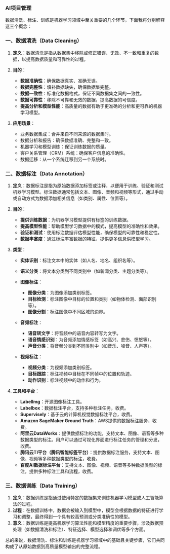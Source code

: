 ### AI项目管理

 数据清洗、标注、训练是机器学习领域中至关重要的几个环节，下面我将分别解释这三个概念：

### 一、数据清洗（Data Cleaning）

1. **定义**：数据清洗是指从数据集中移除或修正错误、无效、不一致和重复的数据，以提高数据质量和可靠性的过程。
2. **目的**：

   * **数据准确性**：确保数据真实、准确无误。
   * **数据完整性**：填补数据缺失，确保数据集完整。
   * **数据一致性**：标准化数据格式，保证不同数据集之间的一致性。
   * **数据可靠性**：移除不可靠和无效的数据，提高数据的可信度。
   * **提高分析和模型性能**：高质量的数据有助于更准确的分析和更可靠的机器学习模型。

3. **应用场景**：

   * 业务数据集成：合并来自不同来源的数据集时。
   * 数据分析和报告：确保数据准确、完整和一致。
   * 机器学习和模型训练：保证训练数据的质量。
   * 客户关系管理（CRM）系统：确保客户信息的准确性。
   * 数据迁移：从一个系统迁移到另一个系统时。

### 二、数据标注（Data Annotation）

1. **定义**：数据标注是指为原始数据添加标签或注释，以便用于训练、验证和测试机器学习模型。标注数据通常包括文本、图像、音频和视频等形式，通过手动或自动方式为数据添加相关信息（如类别、属性、位置等）。
2. **目的**：

   * **提供训练数据**：为机器学习模型提供有标签的训练数据。
   * **提高模型性能**：帮助模型学习数据中的模式，提高模型的准确性和效果。
   * **验证和测试**：使用标注数据评估模型性能，确保模型的可靠性和稳定性。
   * **数据丰富度**：通过标注丰富数据的特征，提供更多信息供模型学习。

3. **类型**：

   * **实体识别**：标注文本中的实体（如人名、地名、组织名等）。
   * **语义分类**：将文本分类到不同类别中（如新闻分类、主题分类等）。
   * **图像标注**：

	 * **图像分类**：为图像添加类别标签。
	 * **目标检测**：标注图像中目标的位置和类别（如物体检测、面部识别等）。
	 * **图像分割**：标注图像中不同区域的边界。
   * **音频标注**：

	 * **语音转文字**：将音频中的语音内容转写为文字。
	 * **语音情感识别**：为音频添加情感标签（如高兴、悲伤、愤怒等）。
	 * **声音分类**：将音频分类到不同类别中（如音乐、噪音、人声等）。
   * **视频标注**：

	 * **视频分类**：为视频添加类别标签。
	 * **目标跟踪**：标注视频中目标在不同帧中的位置和轨迹。
	 * **动作识别**：标注视频中的动作和行为。

4. **工具和平台**：

   * **LabelImg**：开源图像标注工具。
   * **Labelbox**：数据标注平台，支持多种标注任务，收费。
   * **Supervisely**：基于云的计算机视觉数据标注平台，收费。
   * **Amazon SageMaker Ground Truth**：AWS提供的数据标注服务，收费。
   * **阿里云DataWorks**：提供数据标注的功能，支持文本、图像、语音等多种数据类型的标注。用户可以通过可视化界面进行标注任务的管理和分发，收费。
   * **腾讯云TI平台（腾讯智能标签平台）**：提供数据标注服务，支持文本、图像、视频等多种数据类型的标注，收费。
   * **百度AI数据标注平台**：支持文本、图像、视频、语音等多种数据类型的标注，提供多种标注工具和流程，收费。

### 三、数据训练（Data Training）

1. **定义**：数据训练是指通过使用特定的数据集来训练机器学习模型或人工智能算法的过程。
2. **过程**：在数据训练中，数据会被输入到模型中，模型会根据数据的特征进行学习和调整，最终得到一个具有较高预测或分类准确性的模型。
3. **意义**：数据训练是提高机器学习算法性能和模型精度的重要步骤，涉及数据预处理（如数据清洗和标注）、特征选择、模型选择和调优等多个方面。

总的来说，数据清洗、标注和训练是机器学习领域中的基础且关键步骤，它们共同构成了从原始数据到高质量模型输出的完整流程。